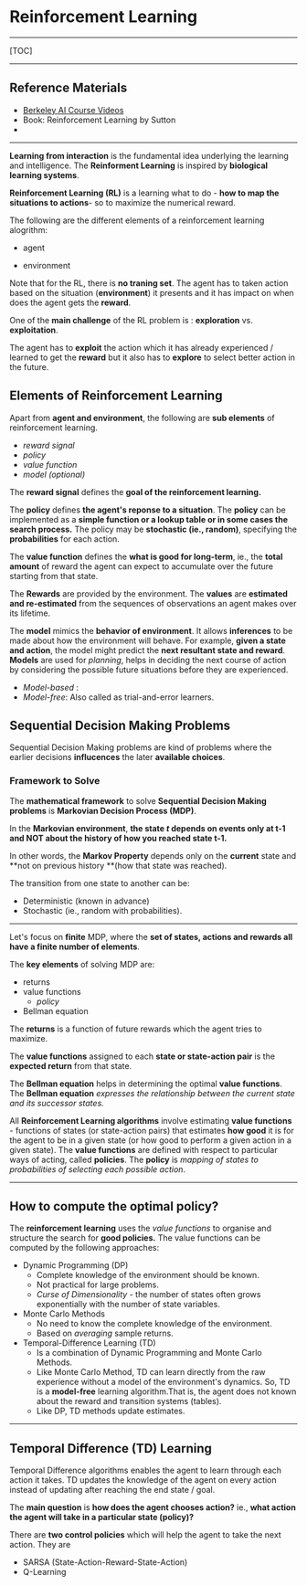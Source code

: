 # Reinforcement Learning

---

[TOC]

----

## Reference Materials

* [Berkeley AI Course Videos](<http://ai.berkeley.edu/lecture_videos.htm>)
* Book: Reinforcement Learning by Sutton
* 

---



**Learning from interaction** is the fundamental idea underlying the learning and intelligence. The **Reinforment Learning** is inspired by **biological learning systems**.

**Reinforcement Learning (RL)** is a learning what to do - **how to map the situations to actions**- so to maximize the numerical reward. 

The following are the different elements of a reinforcement learning alogrithm:

* agent

* environment

  

Note that for the RL, there is **no traning set**. The agent has to taken action based on the situation (**environment**) it presents and it has impact on when does the agent gets the **reward**.

One of the **main challenge** of the RL problem is : **exploration** vs. **exploitation**.

The agent has to **exploit** the action which it has already experienced / learned to get the **reward** but it also has to **explore** to select better action in the future.

## Elements of Reinforcement Learning

Apart from **agent and environment**, the following are **sub elements** of reinforcement learning.

* *reward signal*
* *policy*
* *value function*
* *model (optional)*

The **reward signal** defines the **goal of the reinforcement learning.**

The **policy** defines **the agent's reponse to a situation**. The **policy** can be implemented as a **simple function or a lookup table or in some cases the search process.** The policy may be **stochastic (ie., random)**, specifying the **probabilities** for each action. 

The **value function** defines the **what is good for long-term**, ie., the **total amount** of reward the agent can expect to accumulate over the future starting from that state.

The **Rewards** are provided by the environment. The **values** are **estimated and re-estimated** from the sequences of observations an agent makes over its lifetime.

The **model** mimics the **behavior of environment**. It allows **inferences** to be made about how the environment will behave. For example, **given a state and action**, the model might predict the **next resultant state and reward**. **Models** are used for *planning*, helps in deciding the next course of action by considering the possible future situations before they are experienced.

* *Model-based* : 
* *Model-free*: Also called as trial-and-error learners.

 

## Sequential Decision Making Problems

Sequential Decision Making problems are kind of problems where the earlier decisions **influcences** the later **available choices**.

### Framework to Solve

The **mathematical framework** to solve **Sequential Decision Making problems** is **Markovian Decision Process (MDP)**.

In the **Markovian environment**, **the state *t* depends on events only at t-1 and NOT about the history of how you reached state t-1.**

In other words, the **Markov Property** depends only on the **current** state and **not on previous history **(how that state was reached).

The transition from one state to another can be:

* Deterministic (known in advance)
* Stochastic (ie., random with probabilities).

---

Let's focus on **finite** MDP, where the **set of states, actions and rewards all have a finite number of elements**.

The **key elements** of solving MDP are:

* returns
* value functions
  * *policy*
* Bellman equation

The **returns** is a function of future rewards which the agent tries to maximize.

The **value functions** assigned to each **state or state-action pair** is the **expected return** from that state.

The **Bellman equation** helps in determining the optimal **value functions**. The **Bellman equation** *expresses the relationship between the current state and its successor states.*

All **Reinforcement Learning algorithms** involve estimating **value functions** - functions of states (or state-action pairs) that estimates **how good** it is for the agent to be in a given state (or how good to perform a given action in a given state). The **value functions** are defined with respect to particular ways of acting, called **policies**. The **policy** is *mapping of states to probabilities of selecting each possible action*.

---

## How to compute the optimal policy?

The **reinforcement learning** uses the *value functions* to organise and structure the search for **good policies.** The value functions can be computed by the following approaches:

* Dynamic Programming (DP)
  * Complete knowledge of the environment should be known.
  * Not practical for large problems.
  * *Curse of Dimensionality* - the number of states often grows exponentially with the number of state variables.
* Monte Carlo Methods
  * No need to know the complete knowledge of the environment.
  * Based on *averaging* sample returns.
* Temporal-Difference Learning (TD)
  * Is a combination of Dynamic Programming and Monte Carlo Methods.
  * Like Monte Carlo Method, TD can learn directly from the raw experience without a model of the environment's dynamics. So, TD is a **model-free** learning algorithm.That is, the agent does not known about the reward and transition systems (tables).
  * Like DP, TD methods update estimates.

---

## Temporal Difference (TD) Learning

Temporal Difference algorithms enables the agent to learn through each action it takes. TD updates the knowledge of the agent on every action instead of updating after reaching the end state / goal.

The **main question** is **how does the agent chooses action?** ie., **what action the agent will take in a particular state (policy)?**

There are **two control policies** which will help the agent to take the next action. They are

* SARSA (State-Action-Reward-State-Action)
* Q-Learning

